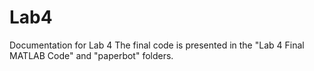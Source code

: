 # Lab4
Documentation for Lab 4
The final code is presented in the "Lab 4 Final MATLAB Code" and "paperbot" folders.
